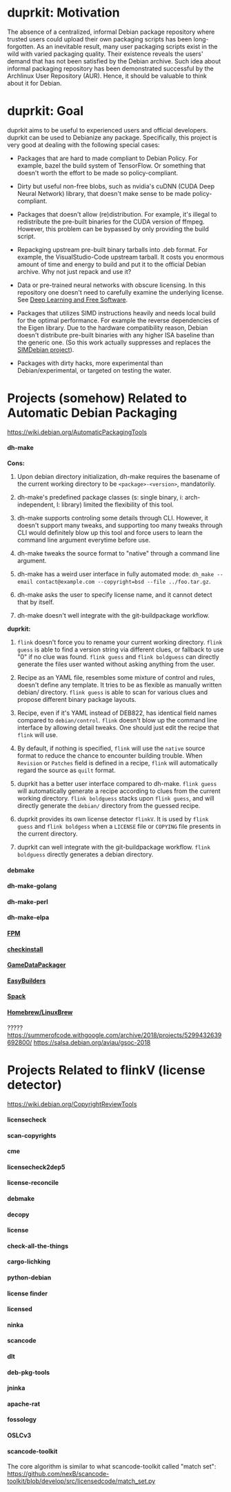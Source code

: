 # duprkit: Motivation

The absence of a centralized, informal Debian package repository where trusted
users could upload their own packaging scripts has been long-forgotten. As an
inevitable result, many user packaging scripts exist in the wild with varied
packaging quality. Their existence reveals the users' demand that has not been
satisfied by the Debian archive. Such idea about informal packaging repository
has been demonstrated successful by the Archlinux User Repository (AUR). Hence,
it should be valuable to think about it for Debian.

# duprkit: Goal

duprkit aims to be useful to experienced users and official developers.
duprkit can be used to Debianize any package. Specifically, this project is
very good at dealing with the following special cases:

* Packages that are hard to made compliant to Debian Policy. For example, bazel
  the build system of TensorFlow. Or something that doesn't worth the effort to
  be made so policy-compliant.

* Dirty but useful non-free blobs, such as nvidia's cuDNN (CUDA Deep Neural
  Network) library, that doesn't make sense to be made policy-compliant.

* Packages that doesn't allow (re)distribution. For example, it's illegal to
  redistribute the pre-built binaries for the CUDA version of ffmpeg.  However,
  this problem can be bypassed by only providing the build script.

* Repackging upstream pre-built binary tarballs into .deb format. For example,
  the VisualStudio-Code upstream tarball. It costs you enormous amount of time
  and energy to build and put it to the official Debian archive. Why not just
  repack and use it?

* Data or pre-trained neural networks with obscure licensing. In this
  repository one doesn't need to carefully examine the underlying license.
  See [Deep Learning and Free Software](https://lwn.net/Articles/760142/).

* Packages that utilizes SIMD instructions heavily and needs local build for
  the optimal performance. For example the reverse dependencies of the Eigen
  library. Due to the hardware compatibility reason, Debian doesn't distribute
  pre-built binaries with any higher ISA baseline than the generic one.  (So this
  work actually suppresses and replaces the
  [SIMDebian project](https://github.com/SIMDebian/SIMDebian)).

* Packages with dirty hacks, more experimental than Debian/experimental,
  or targeted on testing the water.

# Projects (somehow) Related to Automatic Debian Packaging

https://wiki.debian.org/AutomaticPackagingTools

#### dh-make

**Cons:**

1. Upon debian directory initialization, dh-make requires the basename of
the current working directory to be `<package>-<version>`, mandatorily.

2. dh-make's predefined package classes (s: single binary,
i: arch-independent, l: library) limited the flexibility of this tool.

3. dh-make supports controling some details through CLI. However, it doesn't
support many tweaks, and supporting too many tweaks through CLI would
definitely blow up this tool and force users to learn the command line
argument everytime before use.

4. dh-make tweaks the source format to "native" through a command line argument.

5. dh-make has a weird user interface in fully automated mode: `dh_make --email contact@example.com --copyright=bsd --file ../foo.tar.gz`.

6. dh-make asks the user to specify license name, and it cannot detect that
by itself.

7. dh-make doesn't well integrate with the git-buildpackage workflow.

**duprkit:**

1. `flink` doesn't force you to rename your current working directory. `flink
guess` is able to find a version string via different clues, or fallback to
use "0" if no clue was found. `flink guess` and `flink boldguess` can directly
generate the files user wanted without asking anything from the user.

2. Recipe as an YAML file, resembles some mixture of control and rules, doesn't
define any template. It tries to be as flexible as manually written debian/
directory. `flink guess` is able to scan for various clues and propose
different binary package layouts.

3. Recipe, even if it's YAML instead of DEB822, has identical field names
compared to `debian/control`. `flink` doesn't blow up the command line
interface by allowing detail tweaks. One should just edit the recipe that
`flink` will use.

4. By default, if nothing is specified, `flink` will use the `native` source
format to reduce the chance to encounter building trouble. When `Revision` or
`Patches` field is defined in a recipe, `flink` will automatically regard the
source as `quilt` format.

5. duprkit has a better user interface compared to dh-make. `flink guess` will
automatically generate a recipe according to clues from the current working
directory. `flink boldguess` stacks upon `flink guess`, and will directly
generate the `debian/` directory from the guessed recipe.

6. duprkit provides its own license detector `flinkV`. It is used by
`flink guess` and `flink boldgess` when a `LICENSE` file or `COPYING` file
presents in the current directory.

7. duprkit can well integrate with the git-buildpackage workflow.
`flink boldguess` directly generates a debian directory.

#### debmake

#### dh-make-golang

#### dh-make-perl

#### dh-make-elpa

#### [FPM](https://github.com/jordansissel/fpm)

#### [checkinstall](http://checkinstall.izto.org/)

#### [GameDataPackager](https://wiki.debian.org/Games/GameDataPackager)

#### [EasyBuilders](https://github.com/easybuilders)

#### [Spack](https://github.com/spack)

#### [Homebrew/LinuxBrew](https://github.com/Homebrew/brew)

????? https://summerofcode.withgoogle.com/archive/2018/projects/5299432639692800/
https://salsa.debian.org/aviau/gsoc-2018

# Projects Related to flinkV (license detector)

https://wiki.debian.org/CopyrightReviewTools

#### licensecheck

#### scan-copyrights

#### cme

#### licensecheck2dep5

#### license-reconcile

#### debmake

#### decopy

#### license

#### check-all-the-things

#### cargo-lichking

#### python-debian

#### license finder

#### licensed

#### ninka

#### scancode

#### dlt

#### deb-pkg-tools

#### jninka

#### apache-rat

#### fossology

#### OSLCv3

#### scancode-toolkit

The core algorithm is similar to what scancode-toolkit called "match set":
https://github.com/nexB/scancode-toolkit/blob/develop/src/licensedcode/match_set.py
